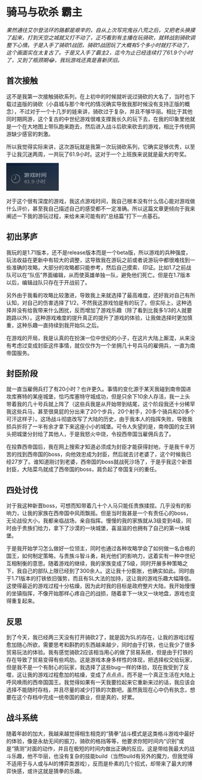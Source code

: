 # 骑马与砍杀 霸主

*果然通往艾尔登法环的路都是艰辛的，自从上次写完鬼谷八荒之后，又把老头换摸了起来，打到天空之城就又打不动了，正巧看到有主播在玩骑砍，就转战到骑砍调整下心情。于是入手了骑砍1战团，骑砍1战团玩了大概有5个多小时就打不动了，这个画面实在太复古了。于是又入手了霸主2，迄今为止已经连续打了61.9个小时了，又到了瓶颈期😂，我玩游戏还真是喜新厌旧。*

## 首次接触

这不是我第一次接触骑砍系列，在上初中的时候就听说过骑砍的大名了，当时也下载过盗版的骑砍（小县城与那个年代的情况确实导致我那时候没有支持正版的概念），不过对于一个十几岁的娃来讲，骑砍过于复杂，并且不够华丽。相比于其他同时期网游，这个复古的中世纪游戏很难支撑我长久的玩下去，在我的印象里他就是一个在大地图上带队跑来跑去，然后进入战斗后砍来砍去的游戏，相比于传统网游缺少感官的刺激。

所以我觉得实际来讲，这次游玩就是我第一次玩骑砍系列，它确实足够优秀，以至于让我沉迷两周，一共玩了61.9小时。这对于一个上班族来说就是最大的夸奖。

![game time](./src/qk2/time.png)

对于这个很有深度的游戏，我这点游戏时间，我自己根本没有什么信心能对游戏做什么评价，甚至我自己描述自己的感受都不一定准确。所以这篇文章更倾向于我来阐述一下我的游玩过程，来给未来可能有的“总结篇”打下一点基石。

## 初出茅庐

我玩的是1.71版本，还不是release版本而是一个beta版，所以游戏的兵种强度，玩法收益在更新中有较大的调整，这导致我在游玩之前或者说游玩中都很难找到一些准确的攻略，大部分的攻略都只能参考，然后自己摸索、印证。比如1.7之前战队可以在“队伍”界面编辑，从而使英雄单独一队，避免他们死亡。但是在1.7版本以后，编辑战队只存在于开战前了。

另外由于我看的攻略比较激进，导致我上来就选择了最高难度，还好我对自己有所认知，对自己的伤害选择了1/2，不然我这游戏怕是有的玩了。但实际上，这种选择并没有给我带来什么困扰，反而增加了游戏乐趣（除了看到比我多1/3的人就要跑路以外）。这种游戏难度的提升真正的提升了游戏的体验，让我做选择时更加慎重，这种乐趣一直持续到我开始SL之后。

在游戏的开局，我是认真的在扮演一位中世纪的小子，在这片大陆上厮混，从来没有考虑过变成封臣这件事情，就仅仅作为一个坐拥几十号兵马的雇佣兵，一直为南帝国服务。

## 封臣阶段

就一直当雇佣兵打了有20小时？也许更久。事情的变化源于某天我碰到南帝国进攻库赛特的某座城堡，恰巧库塞特守城成功，但是只余下10余人存活，我一上头带着我的几十号兵就上阵了（这些兵我是从开始带到结尾，这个阶段我还十分稀罕我这些兵马，甚至很臭屁的分出来了20个步兵，20个射手，20多个骑兵和20多个可汗这样子）。这场战斗彻底改写了大陆的历史，由于我本人的指挥失败，导致我损兵折将了一半有余才拿下来这座小小的城堡。可令人失望的是，南帝国的女王转头把城堡分封给了其他人，于是我怒火中烧，令投西帝国当雇佣兵去了。

在投靠西帝国后，我在网上搜索才知道必须成为封臣才能获得封地，于是我千辛万苦的找到西帝国的boss，向他效忠成为封臣，然后就去讨老婆了，这个时候我已经27岁了。谁知道刚讨到老婆，西帝国的boss就战死沙场了，于是乎我这个新晋封臣，大陆菜鸟就成了西帝国的boss，肩负起了帝国复兴的重任。

## 四处讨伐

对于我这种新晋boss，可想而知带着几十个人马只能任贵族揉捏。几乎没有的影响力，让我的家族在西帝国中风雨飘摇。但是当时我甚是一个有责任心的boss，无论战役大小，我都亲临战场，亲自指挥。慢慢的我的家族就从3级变到4级，同时由于贵族们给力，拿下了沙漠的一块城堡，喜滋滋的也拥有了自己的第一块城堡。

于是我开始学习怎么做好一位领主，同时也通过各种攻略学会了如何做一名合格的国王，如何制定策略，与贵族斗智斗勇，耗光他们的影响力，这着实有一种中世纪互相制衡的意思。随着游戏的继续，我的家族变成了5级，同时开展多种策略之下，我自己的部队上限已经到了300余人。这让我十分膨胀，也确实如此。同时由于1.71版本的打铁依旧强势，而且有SL大法的加持，这让我的游戏乐趣大幅降低。这使得最近的游戏过程十分枯燥，因为此时我的目标是政府整片大陆，我开始慢慢的坐镇指挥，不像开始那样心疼自己的战损，随着拿下一块又一块地盘，游戏也变得重复起来。

## 反思

到了今天，我已经两三天没有打开骑砍2了，就是因为SL的存在，让我的游戏过程愈加随心所欲，需要思考和斟酌的东西越来越少，同时由于打铁，也让我少了很多贸易玩法的体验。我有感觉骑砍2应该相当用心的做了贸易系统，但是由于打铁的存在导致了贸易变得有些鸡肋。这是游戏本身多样性的体现，把选择权交给玩家，但是我不是一个有耐心的玩家，我选择了这些bug一样的体验，现在我受到了反噬，这让我的游戏过程愈加的枯燥，变成了点点点，而不是一个真正生活在大陆上呼风唤雨的西帝国国王。我觉得如果有一天我要捡起来它重新来过的话，我应该会选择不能随时存档，并且尽量的减少打铁的次数吧。虽然我现在心中仍有执念，想要在这个存档中完成一统帝国的霸业，但是真的，好累。

## 战斗系统

随着年龄的加大，我越来越觉得相生相克的“猜拳”战斗模式是这类格斗游戏中最好的体验，像是永劫无间的振刀，骑砍的格挡等等，他要求你短时间内“识别”或是“猜测”对面的动作，并且在极短的时间内做出正确的反应。这是带给我最大的战斗乐趣，他不华丽，也没有复杂的技能build（当然build有另外的魔力，但我觉得不适用于与人或与AI的博弈类游戏），反而是朴素的几个招式，却带来了最大的博弈快感，或许这就是猜拳的乐趣。

